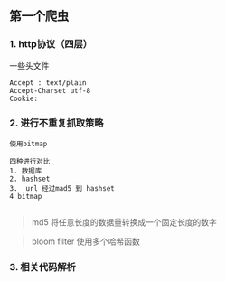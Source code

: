 ## 第一个爬虫
### 1. http协议（四层）

一些头文件

```
Accept : text/plain
Accept-Charset utf-8
Cookie:
```

### 2. 进行不重复抓取策略

```
使用bitmap

四种进行对比
1. 数据库
2. hashset
3.  url 经过mad5 到 hashset
4 bitmap


```

> md5  将任意长度的数据量转换成一个固定长度的数字

> bloom filter  使用多个哈希函数

### 3. 相关代码解析

